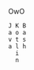 <!---
--->
OwO

```
J K B
a o a
v t s
a l h
  i  
  n  
```

<!---
yeeuou/yeeuou is a ✨ special ✨ repository because its `README.md` (this file) appears on your GitHub profile.
You can click the Preview link to take a look at your changes.
--->
